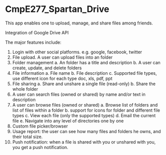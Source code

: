# CmpE277_Spartan_Drive

This app enables one to upload, manage, and share files among friends.

Integration of Google Drive API

The major features include:

1. Login with other social platforms. e.g. google, facebook, twitter
2. File upload. A user can upload files into an folder
3. Folder management 
      a. An folder has a title and description
      b. A user can create, update, and delete folders
4. File information
      a. File name
      b. File description
      c. Supported file types, use different icon for each type doc, xls, pdf, ppt
5. File sharing
      a. Share and unshare a single file (read-only)
      b. Share the whole folder
6. A user can search files (owned or shared) by name and/or text in description
7. A user can browse files (owned or shared)
      a. Browse list of folders and list of files within a folder
      b. support for icons for folder and different file types
      c. View each file (only the supported types)
      d. Email the current file
      e. Navigate into any level of directories one by one
8. Custom file picker/browser
9. Usage report: the user can see how many files and folders he owns, and their total size.
10. Push notification: when a file is shared with you or unshared with you, you get a push notification.
